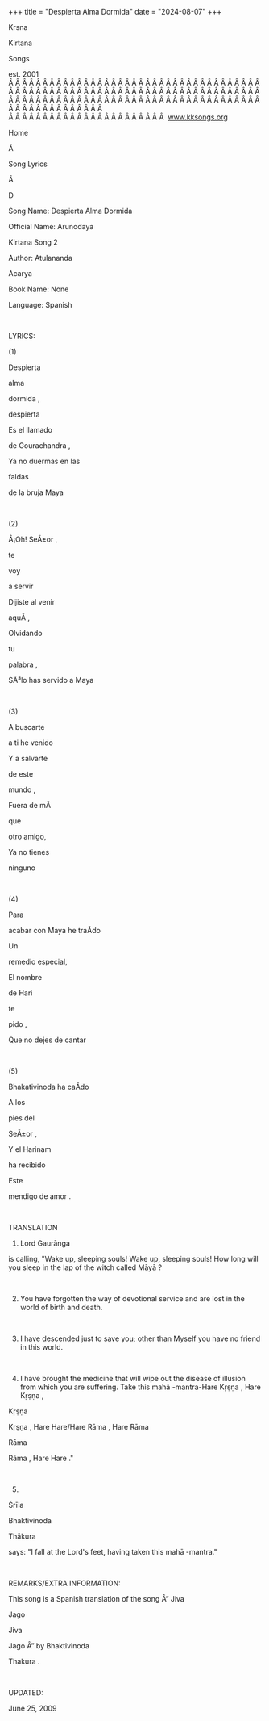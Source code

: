 +++ 
title = "Despierta Alma Dormida"
date = "2024-08-07"
+++

Krsna
 
Kirtana
 
Songs

est. 2001
Â Â Â Â Â Â Â Â Â Â Â Â Â Â Â Â Â Â Â Â Â Â Â Â Â Â Â Â Â Â Â Â Â Â Â Â Â Â Â Â Â Â Â Â Â Â Â Â Â Â Â Â Â Â Â Â Â Â Â Â Â Â Â Â Â Â Â Â Â Â Â Â Â Â Â Â Â Â Â Â Â Â Â Â Â Â Â Â Â Â Â Â Â Â Â Â Â Â Â Â Â Â Â Â Â Â Â Â Â Â Â Â Â Â Â Â Â Â Â Â Â Â Â Â Â  
Â Â Â Â Â Â Â Â Â Â Â Â Â Â Â Â Â Â Â Â Â Â Â  
www.kksongs.org








Home
 
Ã 
 
Song Lyrics
 
Ã 
 
D




Song Name: 
Despierta
 Alma 
Dormida


Official Name: 
Arunodaya
 
Kirtana
 Song 2


Author: 
Atulananda
 
Acarya


Book Name: None


Language: 
Spanish


 


LYRICS:


(1)


Despierta
 
alma
 
dormida
,

despierta


Es el 
llamado

de 
Gourachandra
,


Ya
 no 
duermas
 en 
las
 
faldas


de
 la 
bruja
 Maya


 


(2)


Â¡Oh! 
SeÃ±or
,

te
 
voy

a 
servir


Dijiste
 al 
venir
 
aquÃ­
,


Olvidando
 
tu
 
palabra
,


SÃ³lo
 has 
servido
 a Maya


 


(3)


A 
buscarte

a 
ti
 he 
venido


Y a 
salvarte

de 
este
 
mundo
,


Fuera
 de 
mÃ­
 
que


otro
 amigo,


Ya
 no 
tienes
 
ninguno


 


(4)


Para
 
acabar
 con Maya he 
traÃ­do


Un
 
remedio
 especial,


El 
nombre

de 
Hari
 
te


pido
,


Que
 no 
dejes
 de 
cantar


 


(5)


Bhakativinoda
 ha 
caÃ­do


A 
los

pies 
del
 
SeÃ±or
,


Y el 
Harinam

ha 
recibido


Este
 
mendigo
 de 
amor
.


 


TRANSLATION


1) Lord 
Gaurānga

is calling, "Wake up, sleeping souls! Wake up, sleeping souls! How long
will you sleep in the lap of the witch called 
Māyā
?


 


2) You have forgotten the
way of devotional service and are lost in the world of birth and death.


 


3) I have descended just to
save you; other than 
Myself
 you have no friend in this
world.


 


4) I have brought the
medicine that will wipe out the disease of illusion from which you are
suffering. Take this 
mahā
-mantra-Hare 
Kṛṣṇa
, Hare 
Kṛṣṇa
,

Kṛṣṇa
 
Kṛṣṇa
,
Hare Hare/Hare 
Rāma
, Hare 
Rāma


Rāma
 
Rāma
, Hare 
Hare
."


 


5) 
Śrīla


Bhaktivinoda
 
Thākura

says: "I fall at the Lord's feet, having taken this 
mahā
-mantra."


 


REMARKS/EXTRA INFORMATION:


This
song is a Spanish translation of the song Â“
Jiva
 
Jago
 
Jiva
 
Jago
Â”
by 
Bhaktivinoda
 
Thakura
.


 


UPDATED:

June 25, 2009